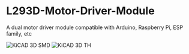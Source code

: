 # L293D-Motor-Driver-Module
A dual motor driver module compatible with Arduino, Raspberry Pi, ESP family, etc

![KiCAD 3D SMD](https://github.com/jonathanrjpereira/L293D-Motor-Driver-Module/blob/master/L293D%20Motor%20Driver%20KiCAD/SMD/img/3d.png)
![KiCAD 3D TH](https://github.com/jonathanrjpereira/L293D-Motor-Driver-Module/blob/master/L293D%20Motor%20Driver%20KiCAD/ThroughHole/img/3d.png)


